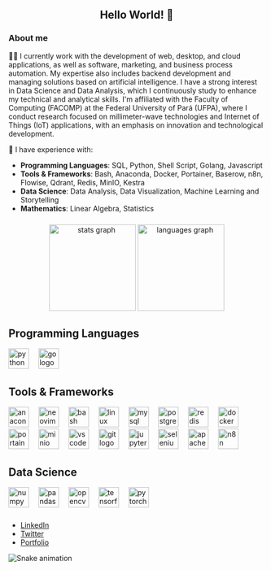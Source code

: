 <div align="center">
  <h2>Hello World! 👋</h2>
</div>

### About me
🧑‍💻 I currently work with the development of web, desktop, and cloud applications, as well as software, marketing, and business process automation. My expertise also includes backend development and managing solutions based on artificial intelligence. I have a strong interest in Data Science and Data Analysis, which I continuously study to enhance my technical and analytical skills.
I'm affiliated with the Faculty of Computing (FACOMP) at the Federal University of Pará (UFPA), where I conduct research focused on millimeter-wave technologies and Internet of Things (IoT) applications, with an emphasis on innovation and technological development.

💬  I have experience with:

- **Programming Languages**: SQL, Python, Shell Script, Golang, Javascript
- **Tools & Frameworks**: Bash, Anaconda, Docker, Portainer, Baserow, n8n, Flowise, Qdrant, Redis, MinIO, Kestra
- **Data Science**: Data Analysis, Data Visualization, Machine Learning and Storytelling
- **Mathematics**: Linear Algebra, Statistics

###

<div align="center">
  <img src="https://github-readme-stats.vercel.app/api?username=r0bertgabriel&hide_title=false&hide_rank=false&show_icons=true&include_all_commits=true&count_private=true&disable_animations=false&theme=dracula&locale=en&hide_border=false" height="170" alt="stats graph"  />
  <img src="https://github-readme-stats.vercel.app/api/top-langs?username=r0bertgabriel&locale=en&hide_title=false&layout=compact&card_width=320&langs_count=5&theme=dracula&hide_border=false" height="170" alt="languages graph"  />
</div>

## Programming Languages
<div align="left">
  <img src="https://cdn.jsdelivr.net/gh/devicons/devicon/icons/python/python-original.svg" height="40" alt="python logo"  />
  <img width="11" />
  <img src="https://cdn.jsdelivr.net/gh/devicons/devicon/icons/go/go-original.svg" height="40" alt="go logo"  />
</div>

###

## Tools & Frameworks
<div align="left">
  <img src="https://cdn.jsdelivr.net/gh/devicons/devicon/icons/anaconda/anaconda-original.svg" height="40" alt="anaconda logo"  />
  <img width="11" />
  <img src="https://cdn.simpleicons.org/neovim/57A143" height="40" alt="neovim logo"  />
  <img width="11" />
  <img src="https://cdn.simpleicons.org/gnubash/4EAA25" height="40" alt="bash logo"  />
  <img width="11" />
  <img src="https://cdn.jsdelivr.net/gh/devicons/devicon/icons/linux/linux-original.svg" height="40" alt="linux logo"  />
  <img width="11" />
  <img src="https://cdn.jsdelivr.net/gh/devicons/devicon/icons/mysql/mysql-original.svg" height="40" alt="mysql logo"  />
  <img width="11" />
  <img src="https://cdn.jsdelivr.net/gh/devicons/devicon/icons/postgresql/postgresql-original.svg" height="40" alt="postgresql logo"  />
  <img width="11" />
  <img src="https://cdn.simpleicons.org/redis/DC382D" height="40" alt="redis logo" />
  <img width="11" />
  <img src="https://cdn.simpleicons.org/docker/2496ED" height="40" alt="docker logo"  />
  <img width="11" />
  <img src="https://cdn.simpleicons.org/portainer/13BEF9" height="40" alt="portainer logo" />
  <img width="11" />
  <img src="https://cdn.simpleicons.org/minio/C82B37" height="40" alt="minio logo" />
  <img width="11" />
  <img src="https://cdn.jsdelivr.net/gh/devicons/devicon/icons/vscode/vscode-original.svg" height="40" alt="vscode logo"  />
  <img width="11" />
  <img src="https://cdn.simpleicons.org/git/F05032" height="40" alt="git logo"  />
  <img width="11" />
  <img src="https://cdn.simpleicons.org/jupyter/F37626" height="40" alt="jupyter logo"  />
  <img width="11" />
  <img src="https://cdn.jsdelivr.net/gh/devicons/devicon/icons/selenium/selenium-original.svg" height="40" alt="selenium logo"  />
  <img width="11" />
  <img src="https://cdn.simpleicons.org/apache/D22128" height="40" alt="apache logo"  />
  <img width="11" />
  <img src="https://cdn.simpleicons.org/n8n/EF6C00" height="40" alt="n8n logo" />
</div>

###

## Data Science
<div align="left">
  <img src="https://cdn.jsdelivr.net/gh/devicons/devicon/icons/numpy/numpy-original.svg" height="40" alt="numpy logo"  />
  <img width="11" />
  <img src="https://cdn.jsdelivr.net/gh/devicons/devicon/icons/pandas/pandas-original.svg" height="40" alt="pandas logo"  />
  <img width="11" />
  <img src="https://cdn.simpleicons.org/opencv/5C3EE8" height="40" alt="opencv logo"  />
  <img width="11" />
  <img src="https://cdn.simpleicons.org/tensorflow/FF6F00" height="40" alt="tensorflow logo"  />
  <img width="11" />
  <img src="https://cdn.simpleicons.org/pytorch/EE4C2C" height="40" alt="pytorch logo"  />
</div>

###

- [LinkedIn](https://www.linkedin.com/in/your-linkedin)
- [Twitter](https://twitter.com/your-twitter)
- [Portfolio](https://your-portfolio.com)

<img src="https://raw.githubusercontent.com/r0bertds/r0bertds/output/snake.svg" alt="Snake animation" />
